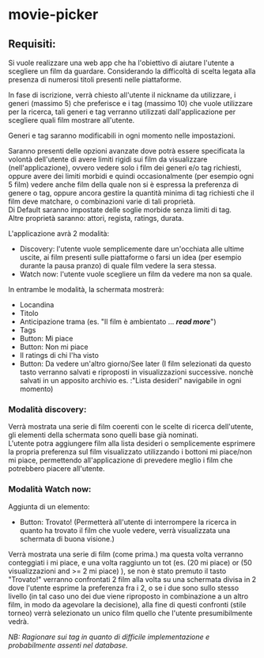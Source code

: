 # movie-picker
## Requisiti:

Si vuole realizzare una web app che ha l'obiettivo di aiutare l'utente a scegliere un film da guardare. Considerando la difficoltà di scelta legata alla presenza di numerosi titoli presenti nelle piattaforme.

In fase di iscrizione, verrà chiesto all'utente il nickname da utilizzare, i generi (massimo 5) che preferisce e i tag (massimo 10) che vuole utilizzare per la ricerca, tali generi e tag verranno utilizzati dall'applicazione per scegliere quali film mostrare all'utente.

Generi e tag saranno modificabili in ogni momento nelle impostazioni.

Saranno presenti delle opzioni avanzate dove potrà essere specificata la volontà dell'utente di avere limiti rigidi sui film da visualizzare (nell'applicazione), ovvero vedere solo i film dei generi e/o tag richiesti, oppure avere dei limiti morbidi e quindi occasionalmente (per esempio ogni 5 film) vedere anche film della quale non si è espressa la preferenza di genere o tag, oppure ancora gestire la quantità minima di tag richiesti che il film deve matchare, o combinazioni varie di tali proprietà.   
Di Default saranno impostate delle soglie morbide senza limiti di tag.   
Altre proprietà saranno: attori, regista, ratings, durata.

L'applicazione avrà 2 modalità:
  - Discovery: l'utente vuole semplicemente dare un'occhiata alle ultime uscite, ai film presenti sulle piattaforme o farsi un idea (per esempio durante la pausa pranzo) di quale film vedere la sera stessa.
  - Watch now: l'utente vuole scegliere un film da vedere ma non sa quale.    

In entrambe le modalità, la schermata mostrerà:
  - Locandina
  - Titolo
  - Anticipazione trama (es. "Il film è ambientato ... ***read more***")
  - Tags
  - Button: Mi piace
  - Button: Non mi piace
  - Il ratings di chi l'ha visto
  - Button: Da vedere un'altro giorno/See later (I film selezionati da questo tasto verranno salvati e riproposti in visualizzazioni successive. nonchè salvati in un apposito archivio es. :"Lista desideri" navigabile in ogni momento)

### Modalità discovery:
Verrà mostrata una serie di film coerenti con le scelte di ricerca dell'utente, gli elementi della schermata sono quelli base già nominati.   
L'utente potra aggiungere film alla lista desideri o semplicemente esprimere la propria preferenza sul film visualizzato utilizzando i bottoni mi piace/non mi piace, permettendo all'applicazione di prevedere meglio i film che potrebbero piacere all'utente.

### Modalità Watch now:
Aggiunta di un elemento:
  - Button: Trovato! (Permetterà all'utente di interrompere la ricerca in quanto ha trovato il film che vuole vedere, verrà visualizzata una schermata di buona visione.)

Verrà mostrata una serie di film (come prima.) ma questa volta verranno conteggiati i mi piace, e una volta raggiunto un tot (es. (20 mi piace) or (50 visualizzazioni and >= 2 mi piace) ), se non è stato premuto il tasto "Trovato!" verranno confrontati 2 film alla volta su una schermata divisa in 2 dove l'utente esprime la preferenza fra i 2, o se i due sono sullo stesso livello (in tal caso uno dei due viene riproposto in combinazione a un altro film, in modo da agevolare la decisione), alla fine di questi confronti (stile torneo) verrà selezionato un unico film quello che l'utente presumibilmente vedrà.   

*NB: Ragionare sui tag in quanto di difficile implementazione e probabilmente assenti nel database.* 
